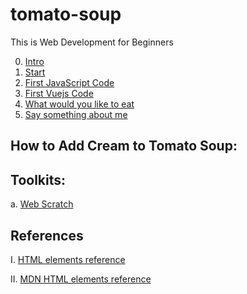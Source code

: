 # tomato-soup
This is Web Development for Beginners

0. [Intro](./intro/README.md)
1. [Start](./start/README.md)
2. [First JavaScript Code](./firstCode/README.md)
3. [First Vuejs Code](./firstVueJsCode/README.md)
4. [What would you like to eat](./what_would_you_like_to_eat/README.md)
5. [Say something about me](./say_something_about_me/README.md)

## How to Add Cream to Tomato Soup:

## Toolkits:

a. [Web Scratch](./webScratch/README.md)

## References

I. [HTML elements reference](./HTML_elements_reference/README.md)

II. [MDN HTML elements reference](https://developer.mozilla.org/en-US/docs/Web/HTML/Element)